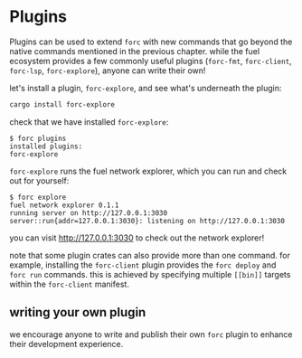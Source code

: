 # Plugins

Plugins can be used to extend `forc` with new commands that go beyond the native commands mentioned in the previous chapter. while the fuel ecosystem provides a few commonly useful plugins (`forc-fmt`, `forc-client`, `forc-lsp`, `forc-explore`), anyone can write their own!

let's install a plugin, `forc-explore`, and see what's underneath the plugin:

```sh
cargo install forc-explore
```

check that we have installed `forc-explore`:

```console
$ forc plugins
installed plugins:
forc-explore
```

`forc-explore` runs the fuel network explorer, which you can run and check out for yourself:

```console
$ forc explore
fuel network explorer 0.1.1
running server on http://127.0.0.1:3030
server::run{addr=127.0.0.1:3030}: listening on http://127.0.0.1:3030
```

you can visit <http://127.0.0.1:3030> to check out the network explorer!

note that some plugin crates can also provide more than one command. for example, installing the `forc-client` plugin provides the `forc deploy` and `forc run` commands. this is achieved by specifying multiple `[[bin]]` targets within the `forc-client` manifest.

## writing your own plugin

we encourage anyone to write and publish their own `forc` plugin to enhance their development experience.
